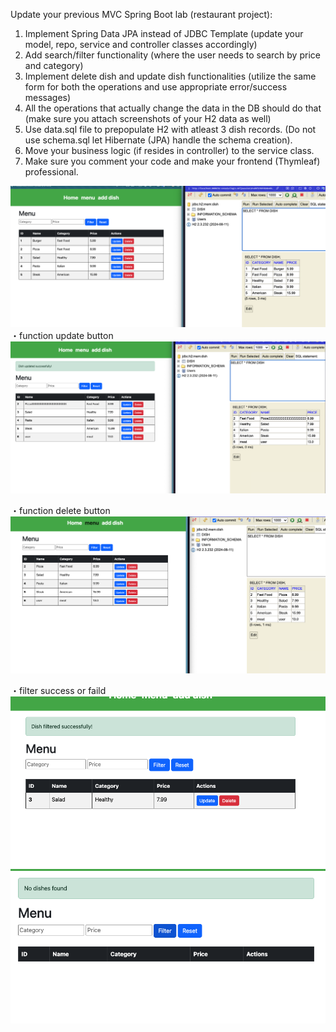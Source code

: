 

Update your previous MVC Spring Boot lab (restaurant project):

1. Implement Spring Data JPA instead of JDBC Template (update your model, repo, service and controller classes accordingly)
2. Add search/filter functionality (where the user needs to search by price and category)
3. Implement delete dish and update dish functionalities (utilize the same form for both the operations and use appropriate error/success messages)
4. All the operations that actually change the data in the DB should do that (make sure you attach screenshots of your H2 data as well)
5. Use data.sql file to prepopulate H2 with atleast 3 dish records. (Do not use schema.sql let Hibernate (JPA) handle the schema creation).
6. Move your business logic (if resides in controller) to the service class. 
7. Make sure you comment your code and make your frontend (Thymleaf) professional.

![](initial.png)
・function update button
![](update.png)

・function delete button
![](id1-delete.png)

・filter success or faild
![](filter-suc-mes.png)
![](filter-error-mes.png)

